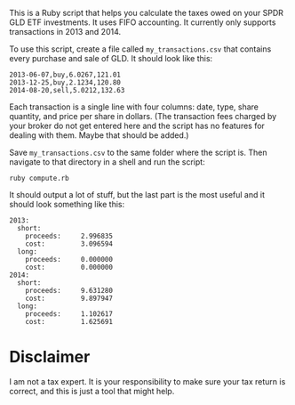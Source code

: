 This is a Ruby script that helps you calculate the taxes owed on your SPDR GLD ETF investments.  It uses FIFO accounting.  It currently only supports transactions in 2013 and 2014.

To use this script, create a file called `my_transactions.csv` that contains every purchase and sale of GLD.  It should look like this:

````
2013-06-07,buy,6.0267,121.01
2013-12-25,buy,2.1234,120.80
2014-08-20,sell,5.0212,132.63
````

Each transaction is a single line with four columns: date, type, share quantity, and price per share in dollars.  (The transaction fees charged by your broker do not get entered here and the script has no features for dealing with them.  Maybe that should be added.)

Save `my_transactions.csv` to the same folder where the script is.  Then navigate to that directory in a shell and run the script:

````
ruby compute.rb
````

It should output a lot of stuff, but the last part is the most useful and it should look something like this:

````
2013:
  short:
    proceeds:     2.996835
    cost:         3.096594
  long:
    proceeds:     0.000000
    cost:         0.000000
2014:
  short:
    proceeds:     9.631280
    cost:         9.897947
  long:
    proceeds:     1.102617
    cost:         1.625691
````

Disclaimer
====

I am not a tax expert.  It is your responsibility to make sure your tax return is correct, and this is just a tool that might help.